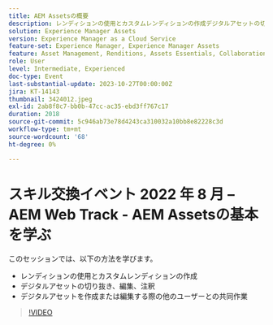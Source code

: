 ```yaml
---
title: AEM Assetsの概要
description: レンディションの使用とカスタムレンディションの作成デジタルアセットの切り抜き、編集、注釈の付け、デジタルアセットの作成または編集時の他のユーザーとの共同作業
solution: Experience Manager Assets
version: Experience Manager as a Cloud Service
feature-set: Experience Manager, Experience Manager Assets
feature: Asset Management, Renditions, Assets Essentials, Collaboration
role: User
level: Intermediate, Experienced
doc-type: Event
last-substantial-update: 2023-10-27T00:00:00Z
jira: KT-14143
thumbnail: 3424012.jpeg
exl-id: 2ab8f8c7-bb0b-47cc-ac35-ebd3ff767c17
duration: 2018
source-git-commit: 5c946ab73e78d4243ca310032a10bb8e82228c3d
workflow-type: tm+mt
source-wordcount: '68'
ht-degree: 0%

---
```


# スキル交換イベント 2022 年 8 月 – AEM Web Track - AEM Assetsの基本を学ぶ

このセッションでは、以下の方法を学びます。

* レンディションの使用とカスタムレンディションの作成
* デジタルアセットの切り抜き、編集、注釈
* デジタルアセットを作成または編集する際の他のユーザーとの共同作業

>[!VIDEO](https://video.tv.adobe.com/v/3424012/?learn=on)
